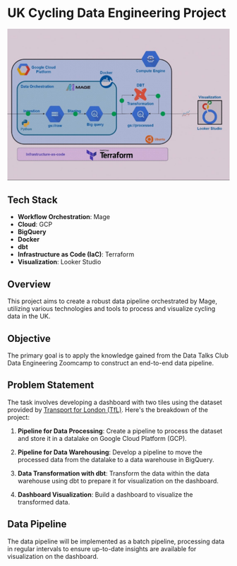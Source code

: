 # UK Cycling Data Engineering Project

![Dashboard](img/mage_project1.jpg)

## Tech Stack
- **Workflow Orchestration**: Mage
- **Cloud**: GCP
- **BigQuery**
- **Docker**
- **dbt**
- **Infrastructure as Code (IaC)**: Terraform
- **Visualization**: Looker Studio

## Overview
This project aims to create a robust data pipeline orchestrated by Mage, utilizing various technologies and tools to process and visualize cycling data in the UK.

## Objective
The primary goal is to apply the knowledge gained from the Data Talks Club Data Engineering Zoomcamp to construct an end-to-end data pipeline.

## Problem Statement
The task involves developing a dashboard with two tiles using the dataset provided by [Transport for London (TfL)](https://cycling.data.tfl.gov.uk/). Here's the breakdown of the project:

1. **Pipeline for Data Processing**: Create a pipeline to process the dataset and store it in a datalake on Google Cloud Platform (GCP).

2. **Pipeline for Data Warehousing**: Develop a pipeline to move the processed data from the datalake to a data warehouse in BigQuery.

3. **Data Transformation with dbt**: Transform the data within the data warehouse using dbt to prepare it for visualization on the dashboard.

4. **Dashboard Visualization**: Build a dashboard to visualize the transformed data.

## Data Pipeline
The data pipeline will be implemented as a batch pipeline, processing data in regular intervals to ensure up-to-date insights are available for visualization on the dashboard.
